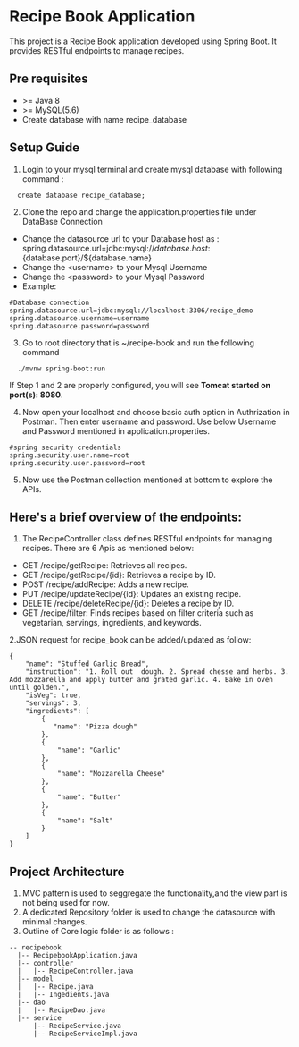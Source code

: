 # Recipe Book Application
This project is a Recipe Book application developed using Spring Boot. It provides RESTful endpoints to manage recipes.

## Pre requisites
- \>= Java 8
- \>= MySQL(5.6)
- Create database with name recipe_database

## Setup Guide
1. Login to your mysql terminal and create mysql database with following command : 
```
  create database recipe_database;
```
2. Clone the repo and change the application.properties file under DataBase Connection
  - Change the datasource url to your Database host as : spring.datasource.url=jdbc:mysql://${database.host}:${database.port}/${database.name}
  - Change the \<username\> to your Mysql Username
  - Change the \<password\> to your Mysql Password
  - Example:
```
#Database connection
spring.datasource.url=jdbc:mysql://localhost:3306/recipe_demo
spring.datasource.username=username
spring.datasource.password=password
```

3. Go to root directory that is ~/recipe-book and run the following command
```
  ./mvnw spring-boot:run
```
 If Step 1 and 2 are properly configured, you will see **Tomcat started on port(s): 8080**.
 
4. Now open your localhost and choose basic auth option in Authrization in Postman. Then enter username and password. Use below Username and Password mentioned in application.properties.
  ```
  #spring security credentials
  spring.security.user.name=root
  spring.security.user.password=root
  ```
5. Now use the Postman collection mentioned at bottom to explore the APIs.

## Here's a brief overview of the endpoints:

1. The RecipeController class defines RESTful endpoints for managing recipes. There are 6 Apis as mentioned below: 
- GET /recipe/getRecipe: Retrieves all recipes.
- GET /recipe/getRecipe/{id}: Retrieves a recipe by ID.
- POST /recipe/addRecipe: Adds a new recipe.
- PUT /recipe/updateRecipe/{id}: Updates an existing recipe.
- DELETE /recipe/deleteRecipe/{id}: Deletes a recipe by ID.
- GET /recipe/filter: Finds recipes based on filter criteria such as vegetarian, servings, ingredients, and keywords.

2.JSON request for recipe_book can be added/updated as follow:
```
{
    "name": "Stuffed Garlic Bread",
    "instruction": "1. Roll out  dough. 2. Spread chesse and herbs. 3. Add mozzarella and apply butter and grated garlic. 4. Bake in oven until golden.",
    "isVeg": true,
    "servings": 3,
    "ingredients": [
        {
           "name": "Pizza dough"
        },
        {
            "name": "Garlic"
        },
        {
            "name": "Mozzarella Cheese"
        },
        {
            "name": "Butter"
        },
        {
            "name": "Salt"
        }
    ]
}
```
## Project Architecture
1. MVC pattern is used to seggregate the functionality,and the view part is not being used for now.
2. A dedicated Repository folder is used to change the datasource with minimal changes. 
3. Outline of Core logic folder is as follows : 
  ```
  -- recipebook
    |-- RecipebookApplication.java
    |-- controller
    |   |-- RecipeController.java
    |-- model
    |   |-- Recipe.java
    |   |-- Ingedients.java
    |-- dao
    |   |-- RecipeDao.java
    |-- service
        |-- RecipeService.java
        |-- RecipeServiceImpl.java
  ```
